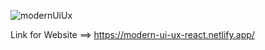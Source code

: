 ![modernUiUx](https://user-images.githubusercontent.com/104131306/179352085-c03bb0bc-45cd-423c-acb6-9ce1ba116ec5.png)

Link for Website ==> https://modern-ui-ux-react.netlify.app/
